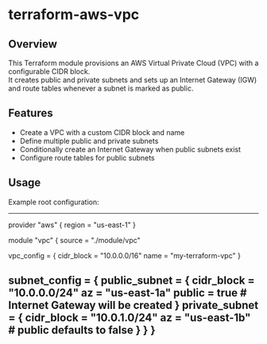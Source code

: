 # terraform-aws-vpc

## Overview
This Terraform module provisions an AWS Virtual Private Cloud (VPC) with a configurable CIDR block.  
It creates public and private subnets and sets up an Internet Gateway (IGW) and route tables whenever a subnet is marked as public.

## Features
- Create a VPC with a custom CIDR block and name  
- Define multiple public and private subnets  
- Conditionally create an Internet Gateway when public subnets exist  
- Configure route tables for public subnets  

## Usage
Example root configuration:

---
provider "aws" {
  region = "us-east-1"
}

module "vpc" {
  source = "./module/vpc"

  vpc_config = {
    cidr_block = "10.0.0.0/16"
    name       = "my-terraform-vpc"
  }

  subnet_config = {
    public_subnet = {
      cidr_block = "10.0.0.0/24"
      az         = "us-east-1a"
      public     = true   # Internet Gateway will be created
    }
    private_subnet = {
      cidr_block = "10.0.1.0/24"
      az         = "us-east-1b"
      # public defaults to false
    }
  }
}
---
